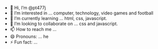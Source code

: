 - 👋 Hi, I’m @pt477j
- 👀 I’m interested in ... computer, technology, video games and football
- 🌱 I’m currently learning ... html, css, javascript.
- 💞️ I’m looking to collaborate on ... css and javascript.
- 📫 How to reach me ...
- 😄 Pronouns: ... he
- ⚡ Fun fact: ...

<!---
pt477j/pt477j is a ✨ special ✨ repository because its `README.md` (this file) appears on your GitHub profile.
You can click the Preview link to take a look at your changes.
--->
